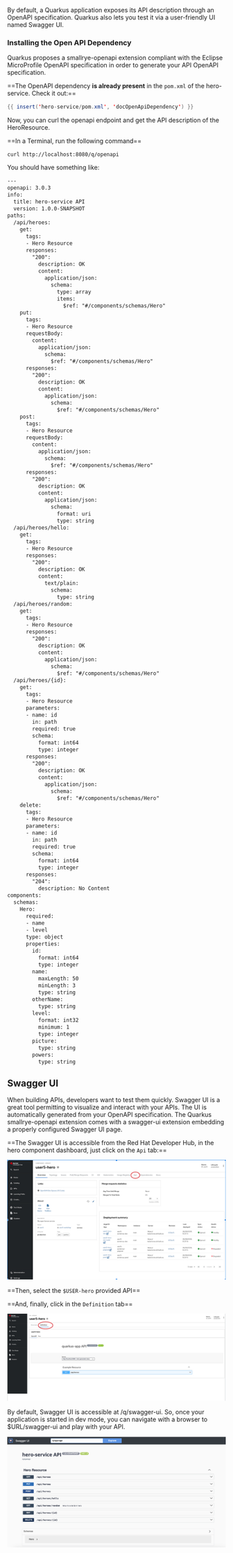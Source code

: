 By default, a Quarkus application exposes its API description through an OpenAPI specification.
Quarkus also lets you test it via a user-friendly UI named Swagger UI.

### Installing the Open API Dependency

Quarkus proposes a smallrye-openapi extension compliant with the Eclipse MicroProfile OpenAPI specification in order to generate your API OpenAPI specification.

==The OpenAPI dependency __is already present__ in the `pom.xml` of the hero-service. Check it out:==

```java linenums="1"
{{ insert('hero-service/pom.xml', 'docOpenApiDependency') }}
```
Now, you can curl the openapi endpoint and get the API description of the HeroResource.

==In a Terminal, run the following command==

```shell
curl http://localhost:8080/q/openapi
```

You should have something like:

```shell
---
openapi: 3.0.3
info:
  title: hero-service API
  version: 1.0.0-SNAPSHOT
paths:
  /api/heroes:
    get:
      tags:
      - Hero Resource
      responses:
        "200":
          description: OK
          content:
            application/json:
              schema:
                type: array
                items:
                  $ref: "#/components/schemas/Hero"
    put:
      tags:
      - Hero Resource
      requestBody:
        content:
          application/json:
            schema:
              $ref: "#/components/schemas/Hero"
      responses:
        "200":
          description: OK
          content:
            application/json:
              schema:
                $ref: "#/components/schemas/Hero"
    post:
      tags:
      - Hero Resource
      requestBody:
        content:
          application/json:
            schema:
              $ref: "#/components/schemas/Hero"
      responses:
        "200":
          description: OK
          content:
            application/json:
              schema:
                format: uri
                type: string
  /api/heroes/hello:
    get:
      tags:
      - Hero Resource
      responses:
        "200":
          description: OK
          content:
            text/plain:
              schema:
                type: string
  /api/heroes/random:
    get:
      tags:
      - Hero Resource
      responses:
        "200":
          description: OK
          content:
            application/json:
              schema:
                $ref: "#/components/schemas/Hero"
  /api/heroes/{id}:
    get:
      tags:
      - Hero Resource
      parameters:
      - name: id
        in: path
        required: true
        schema:
          format: int64
          type: integer
      responses:
        "200":
          description: OK
          content:
            application/json:
              schema:
                $ref: "#/components/schemas/Hero"
    delete:
      tags:
      - Hero Resource
      parameters:
      - name: id
        in: path
        required: true
        schema:
          format: int64
          type: integer
      responses:
        "204":
          description: No Content
components:
  schemas:
    Hero:
      required:
      - name
      - level
      type: object
      properties:
        id:
          format: int64
          type: integer
        name:
          maxLength: 50
          minLength: 3
          type: string
        otherName:
          type: string
        level:
          format: int32
          minimum: 1
          type: integer
        picture:
          type: string
        powers:
          type: string

```

## Swagger UI 

When building APIs, developers want to test them quickly. 
Swagger UI is a great tool permitting to visualize and interact with your APIs.
The UI is automatically generated from your OpenAPI specification. 
The Quarkus smallrye-openapi extension comes with a swagger-ui extension embedding a properly configured Swagger UI page. 


==The Swagger UI is accessible from the Red Hat Developer Hub, in the hero component dashboard, just click on the `Api` tab:==

![hero-swagger-ui-rhdh.png](images%2Fhero-swagger-ui-rhdh.png)

==Then, select the `$USER-hero` provided API==

==And, finally, click in the `Definition` tab== 

![hero-swagger-ui-rhdh-2.png](images%2Fhero-swagger-ui-rhdh-2.png)

By default, Swagger UI is accessible at /q/swagger-ui. 
So, once your application is started in dev mode, you can navigate with a browser to $URL/swagger-ui and play with your API.

![swagger-ui](images/swagger-ui.png)

